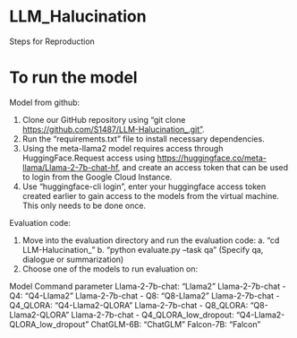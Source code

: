 # LLM_Halucination

 Steps for Reproduction

 # To run the model

Model from github:

1. Clone our GitHub repository using “git clone https://github.com/S1487/LLM-Halucination_.git”.
2. Run the “requirements.txt” file to install necessary dependencies.
3. Using the meta-llama2 model requires access through HuggingFace.Request access using https://huggingface.co/meta-llama/Llama-2-7b-chat-hf, and create an access token that can be used to login from the Google Cloud Instance.
4. Use “huggingface-cli login”, enter your huggingface access token created earlier to gain access to the models from the virtual machine. This only needs to be done once.

   
Evaluation code:

1. Move into the evaluation directory and run the evaluation code:
 a. “cd LLM-Halucination_”
 b. “python evaluate.py –task qa” (Specify qa, dialogue or summarization)
2. Choose one of the models to run evaluation on:

Model
Command parameter
Llama-2-7b-chat: “Llama2”
Llama-2-7b-chat - Q4: “Q4-Llama2”
Llama-2-7b-chat - Q8: “Q8-Llama2”
Llama-2-7b-chat - Q4_QLORA: “Q4-Llama2-QLORA”
Llama-2-7b-chat - Q8_QLORA: “Q8-Llama2-QLORA”
Llama-2-7b-chat - Q4_QLORA_low_dropout: “Q4-Llama2-QLORA_low_dropout”
ChatGLM-6B: “ChatGLM”
Falcon-7B: “Falcon”

 
